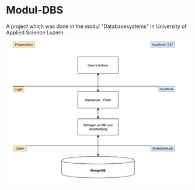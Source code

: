 # Modul-DBS
A project which was done in the modul "Databasesystems" in University of Applied Science Luzern.
![Image of Architecture](01_Doc/Img/Architektur.JPG)
